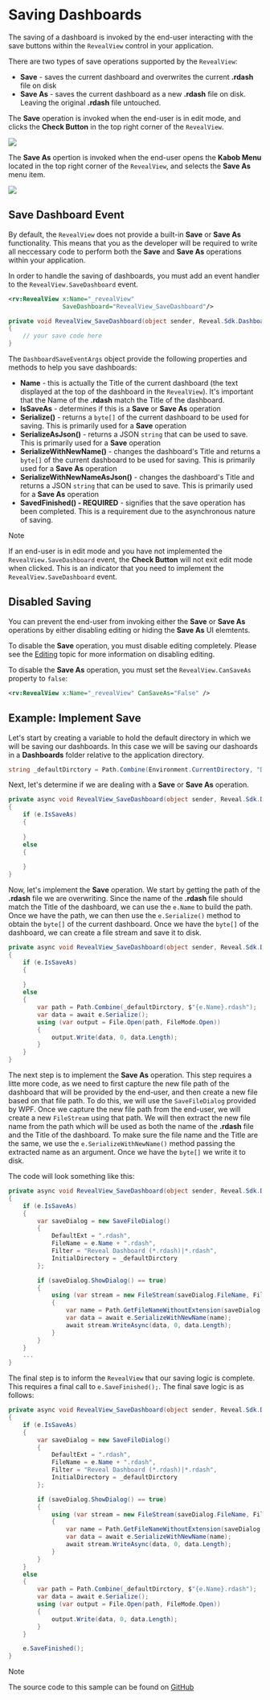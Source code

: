 # Saving Dashboards

The saving of a dashboard is invoked by the end-user interacting with the save buttons within the `RevealView` control in your application.

There are two types of save operations supported by the `RevealView`:
- **Save** - saves the current dashboard and overwrites the current **.rdash** file on disk
- **Save As** - saves the current dashboard as a new **.rdash** file on disk. Leaving the original **.rdash** file untouched.

The **Save** operation is invoked when the end-user is in edit mode, and clicks the **Check Button** in the top right corner of the `RevealView`.

![](images/saving-save-button.jpg)

The **Save As** opertion is invoked when the end-user opens the **Kabob Menu** located in the top right corner of the `RevealView`, and selects the **Save As** menu item.

![](images/saving-saveas-button.jpg)

## Save Dashboard Event

By default, the `RevealView` does not provide a built-in **Save** or **Save As** functionality. This means that you as the developer will be required to write all neccessary code to perform both the **Save** and **Save As** operations within your application.

In order to handle the saving of dashboards, you must add an event handler to the `RevealView.SaveDashboard` event.

```xml
<rv:RevealView x:Name="_revealView"
               SaveDashboard="RevealView_SaveDashboard"/>
```

```cs
private void RevealView_SaveDashboard(object sender, Reveal.Sdk.DashboardSaveEventArgs e)
{
    // your save code here       
}
```

The `DashboardSaveEventArgs` object provide the following properties and methods to help you save dashboards:
- **Name** - this is actually the Title of the current dashboard (the text displayed at the top of the dashboard in the `RevealView`). It's important that the Name of the **.rdash** match the Title of the dashboard.
- **IsSaveAs** - determines if this is a **Save** or **Save As** operation
- **Serialize()** - returns a `byte[]` of the current dashboard to be used for saving. This is primarily used for a **Save** operation
- **SerializeAsJson()**   - returns a JSON `string` that can be used to save. This is primarily used for a **Save** operation
- **SerializeWithNewName()** - changes the dashboard's Title and returns a `byte[]` of the current dashboard to be used for saving. This is primarily used for a **Save As** operation
- **SerializeWithNewNameAsJson()** - changes the dashboard's Title and returns a JSON `string` that can be used to save. This is primarily used for a **Save As** operation
- **SavedFinished() - REQUIRED** - signifies that the save operation has been completed. This is a requirement due to the asynchronous nature of saving.

> [!NOTE]
> If an end-user is in edit mode and you have not implemented the `RevealView.SaveDashboard` event, the **Check Button** will not exit edit mode when clicked. This is an indicator that you need to implement the `RevealView.SaveDashboard` event.

## Disabled Saving

You can prevent the end-user from invoking either the **Save** or **Save As** operations by either disabling editing or hiding the **Save As** UI elemtents.

To disable the **Save** operation, you must disable editing completely. Please see the [Editing](editing-dashboards.md#canedit) topic for more information on disabling editing.

To disable the **Save As** operation, you must set the `RevealView.CanSaveAs` property to `false`:

```xml
<rv:RevealView x:Name="_revealView" CanSaveAs="False" />
```

## Example: Implement Save

Let's start by creating a variable to hold the default directory in which we will be saving our dashboards. In this case we will be saving our dashoards in a **Dashboards** folder relative to the application directory.

```cs
string _defaultDirctory = Path.Combine(Environment.CurrentDirectory, "Dashboards");
```

Next, let's determine if we are dealing with a **Save** or **Save As** operation.

```cs
private async void RevealView_SaveDashboard(object sender, Reveal.Sdk.DashboardSaveEventArgs e)
{
    if (e.IsSaveAs)
    {
                
    }
    else
    {
                      
    }      
}
```

Now, let's implement the **Save** operation. We start by getting the path of the **.rdash** file we are overwriting. Since the name of the **.rdash** file should match the Title of the dashboard, we can use the `e.Name` to build the path. Once we have the path, we can then use the `e.Serialize()` method to obtain the `byte[]` of the current dashboard. Once we have the `byte[]` of the dashboard, we can create a file stream and save it to disk.

```cs
private async void RevealView_SaveDashboard(object sender, Reveal.Sdk.DashboardSaveEventArgs e)
{
    if (e.IsSaveAs)
    {
                
    }
    else
    {
        var path = Path.Combine(_defaultDirctory, $"{e.Name}.rdash");
        var data = await e.Serialize();
        using (var output = File.Open(path, FileMode.Open))
        {
            output.Write(data, 0, data.Length);
        }    
    }
}
```

The next step is to implement the **Save As** operation.  This step requires a litte more code, as we need to first capture the new file path of the dashboard that will be provided by the end-user, and then create a new file based on that file path.  To do this, we will use the `SaveFileDialog` provided by WPF.  Once we capture the new file path from the end-user, we will create a new `FileStream` using that path. We will then extract the new file name from the path which will be used as both the name of the **.rdash** file and the Title of the dashboard.  To make sure the file name and the Title are the same, we use the `e.SerializeWithNewName()` method passing the extracted name as an argument. Once we have the `byte[]` we write it to disk.

The code will look something like this:

```cs
private async void RevealView_SaveDashboard(object sender, Reveal.Sdk.DashboardSaveEventArgs e)
{
    if (e.IsSaveAs)
    {
        var saveDialog = new SaveFileDialog()
        {
            DefaultExt = ".rdash",
            FileName = e.Name + ".rdash",
            Filter = "Reveal Dashboard (*.rdash)|*.rdash",
            InitialDirectory = _defaultDirctory
        };

        if (saveDialog.ShowDialog() == true)
        {
            using (var stream = new FileStream(saveDialog.FileName, FileMode.Create, FileAccess.Write))
            {
                var name = Path.GetFileNameWithoutExtension(saveDialog.FileName);
                var data = await e.SerializeWithNewName(name);
                await stream.WriteAsync(data, 0, data.Length);
            }
        }
    }
    ...
}
```

The final step is to inform the `RevealView` that our saving logic is complete. This requires a final call to `e.SaveFinished();`.  The final save logic is as follows:

```cs
private async void RevealView_SaveDashboard(object sender, Reveal.Sdk.DashboardSaveEventArgs e)
{
    if (e.IsSaveAs)
    {
        var saveDialog = new SaveFileDialog()
        {
            DefaultExt = ".rdash",
            FileName = e.Name + ".rdash",
            Filter = "Reveal Dashboard (*.rdash)|*.rdash",
            InitialDirectory = _defaultDirctory
        };

        if (saveDialog.ShowDialog() == true)
        {
            using (var stream = new FileStream(saveDialog.FileName, FileMode.Create, FileAccess.Write))
            {
                var name = Path.GetFileNameWithoutExtension(saveDialog.FileName);
                var data = await e.SerializeWithNewName(name);
                await stream.WriteAsync(data, 0, data.Length);
            }
        }
    }
    else
    {
        var path = Path.Combine(_defaultDirctory, $"{e.Name}.rdash");
        var data = await e.Serialize();
        using (var output = File.Open(path, FileMode.Open))
        {
            output.Write(data, 0, data.Length);
        }
    }

    e.SaveFinished();
}
```

> [!NOTE]
> The source code to this sample can be found on [GitHub](https://github.com/RevealBi/sdk-samples-wpf/tree/master/SavingDashboards)